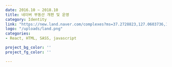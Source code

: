 ```yaml
---
date: 2016.10 ~ 2018.10
title: 네이버 부동산 개편 및 운영
category: Identity
link: "https://new.land.naver.com/complexes?ms=37.2728823,127.0603736,12&a=APT:ABYG:JGC&e=RETAIL"
logo: "/uploads/land.png"
categories:
- React, HTML, SASS, javascript

project_bg_color: ''
project_fg_color: ''

---
```


